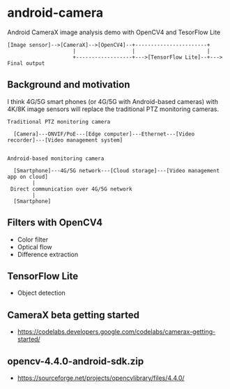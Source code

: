 # android-camera

Android CameraX image analysis demo with OpenCV4 and TesorFlow Lite

```
[Image sensor]-->[CameraX]-->[OpenCV4]--+-----------------------+
                     |                  |                       |
                     +------------------+--->[TensorFlow Lite]--+---> Final output
```

## Background and motivation

I think 4G/5G smart phones (or 4G/5G with Android-based cameras) with 4K/8K image sensors will replace the traditional PTZ monitoring cameras.

```
Traditional PTZ monitoring camera

  [Camera]---ONVIF/PoE---[Edge computer]---Ethernet---[Video recorder]---[Video management system]
  

Android-based monitoring camera

  [Smartphone]---4G/5G network---[Cloud storage]---[Video management app on cloud]
        |
 Direct communication over 4G/5G network
        |
  [Smartphone]
```

## Filters with OpenCV4

- Color filter
- Optical flow
- Difference extraction

## TensorFlow Lite

- Object detection

## CameraX beta getting started

- https://codelabs.developers.google.com/codelabs/camerax-getting-started/

## opencv-4.4.0-android-sdk.zip

- https://sourceforge.net/projects/opencvlibrary/files/4.4.0/
